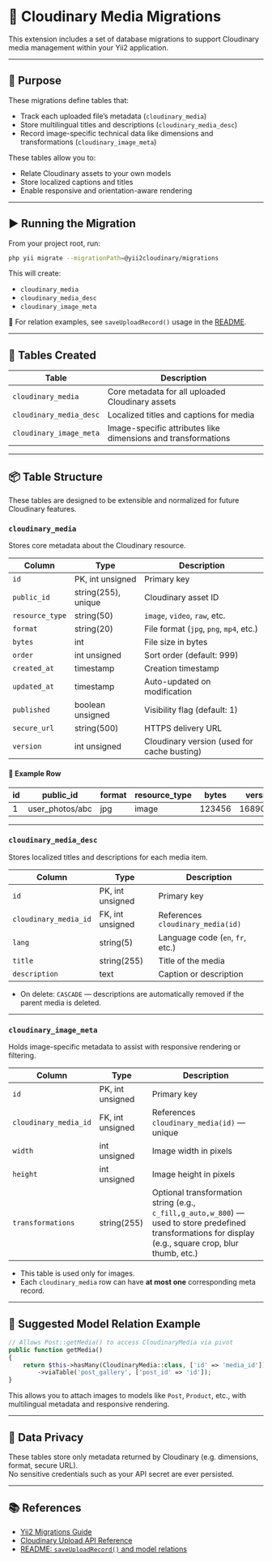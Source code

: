 # 🧱 Cloudinary Media Migrations

This extension includes a set of database migrations to support Cloudinary media management within your Yii2 application.

---

## 🎯 Purpose

These migrations define tables that:

- Track each uploaded file’s metadata (`cloudinary_media`)
- Store multilingual titles and descriptions (`cloudinary_media_desc`)
- Record image-specific technical data like dimensions and transformations (`cloudinary_image_meta`)

These tables allow you to:

- Relate Cloudinary assets to your own models
- Store localized captions and titles
- Enable responsive and orientation-aware rendering

---

## ▶️ Running the Migration

From your project root, run:

```bash
php yii migrate --migrationPath=@yii2cloudinary/migrations
```

This will create:

- `cloudinary_media`
- `cloudinary_media_desc`
- `cloudinary_image_meta`

📖 For relation examples, see `saveUploadRecord()` usage in the [README](./README.md).

---

## 📁 Tables Created

| Table | Description |
|-------|-------------|
| `cloudinary_media` | Core metadata for all uploaded Cloudinary assets |
| `cloudinary_media_desc` | Localized titles and captions for media |
| `cloudinary_image_meta` | Image-specific attributes like dimensions and transformations |

---

## 📦 Table Structure

These tables are designed to be extensible and normalized for future Cloudinary features.

### `cloudinary_media`

Stores core metadata about the Cloudinary resource.

| Column         | Type                | Description |
|----------------|---------------------|-------------|
| `id`           | PK, int unsigned    | Primary key |
| `public_id`    | string(255), unique | Cloudinary asset ID |
| `resource_type`| string(50)          | `image`, `video`, `raw`, etc. |
| `format`       | string(20)          | File format (`jpg`, `png`, `mp4`, etc.) |
| `bytes`        | int                 | File size in bytes |
| `order`        | int unsigned        | Sort order (default: 999) |
| `created_at`   | timestamp           | Creation timestamp |
| `updated_at`   | timestamp           | Auto-updated on modification |
| `published`    | boolean unsigned    | Visibility flag (default: 1) |
| `secure_url`   | string(500)         | HTTPS delivery URL |
| `version`      | int unsigned        | Cloudinary version (used for cache busting) |

#### 🧪 Example Row

| id | public_id        | format | resource_type | bytes  | version  | published |
|----|------------------|--------|---------------|--------|----------|-----------|
| 1  | user_photos/abc  | jpg    | image         | 123456 | 16890123 | 1         |

---

### `cloudinary_media_desc`

Stores localized titles and descriptions for each media item.

| Column               | Type             | Description |
|----------------------|------------------|-------------|
| `id`                 | PK, int unsigned | Primary key |
| `cloudinary_media_id`| FK, int unsigned | References `cloudinary_media(id)` |
| `lang`               | string(5)        | Language code (`en`, `fr`, etc.) |
| `title`              | string(255)      | Title of the media |
| `description`        | text             | Caption or description |

- On delete: `CASCADE` — descriptions are automatically removed if the parent media is deleted.

---

### `cloudinary_image_meta`

Holds image-specific metadata to assist with responsive rendering or filtering.

| Column               | Type               | Description |
|----------------------|--------------------|-------------|
| `id`                 | PK, int unsigned   | Primary key |
| `cloudinary_media_id`| FK, int unsigned   | References `cloudinary_media(id)` — unique |
| `width`              | int unsigned       | Image width in pixels |
| `height`             | int unsigned       | Image height in pixels |
| `transformations`    | string(255)        | Optional transformation string (e.g., `c_fill,g_auto,w_800`) — used to store predefined transformations for display (e.g., square crop, blur thumb, etc.) |

- This table is used only for images.
- Each `cloudinary_media` row can have **at most one** corresponding meta record.

---

## 🔄 Suggested Model Relation Example

```php
// Allows Post::getMedia() to access CloudinaryMedia via pivot
public function getMedia()
{
    return $this->hasMany(CloudinaryMedia::class, ['id' => 'media_id'])
        ->viaTable('post_gallery', ['post_id' => 'id']);
}
```

This allows you to attach images to models like `Post`, `Product`, etc., with multilingual metadata and responsive rendering.

---

## 🔐 Data Privacy

These tables store only metadata returned by Cloudinary (e.g. dimensions, format, secure URL).  
No sensitive credentials such as your API secret are ever persisted.

---

## 📚 References

- [Yii2 Migrations Guide](https://www.yiiframework.com/doc/guide/2.0/en/db-migrations)
- [Cloudinary Upload API Reference](https://cloudinary.com/documentation/image_upload_api_reference)
- [README: `saveUploadRecord()` and model relations](./README.md)
